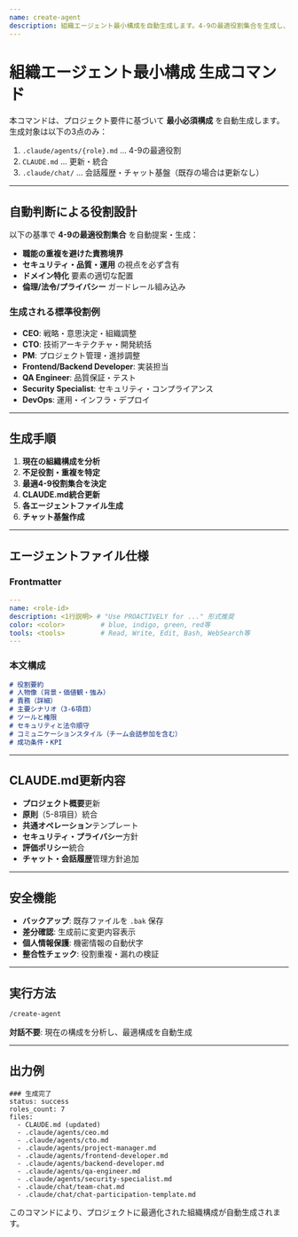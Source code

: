 ```yaml
---
name: create-agent
description: 組織エージェント最小構成を自動生成します。4-9の最適役割集合を生成し、CLAUDE.md更新、エージェントファイル作成、チャット基盤準備を実行。
---
```


# 組織エージェント最小構成 生成コマンド

本コマンドは、プロジェクト要件に基づいて **最小必須構成** を自動生成します。  
生成対象は以下の3点のみ：

1. `.claude/agents/{role}.md` … 4-9の最適役割
2. `CLAUDE.md` … 更新・統合
3. `.claude/chat/` … 会話履歴・チャット基盤（既存の場合は更新なし）

---

## 自動判断による役割設計

以下の基準で **4-9の最適役割集合** を自動提案・生成：

- **職能の重複を避けた責務境界**
- **セキュリティ・品質・運用** の視点を必ず含有
- **ドメイン特化** 要素の適切な配置
- **倫理/法令/プライバシー** ガードレール組み込み

### 生成される標準役割例
- **CEO**: 戦略・意思決定・組織調整
- **CTO**: 技術アーキテクチャ・開発統括
- **PM**: プロジェクト管理・進捗調整
- **Frontend/Backend Developer**: 実装担当
- **QA Engineer**: 品質保証・テスト
- **Security Specialist**: セキュリティ・コンプライアンス
- **DevOps**: 運用・インフラ・デプロイ

---

## 生成手順

1. **現在の組織構成を分析**
2. **不足役割・重複を特定**
3. **最適4-9役割集合を決定**
4. **CLAUDE.md統合更新**
5. **各エージェントファイル生成**
6. **チャット基盤作成**

---

## エージェントファイル仕様

### Frontmatter
```yaml
---
name: <role-id>
description: <1行説明> # "Use PROACTIVELY for ..." 形式推奨
color: <color>         # blue, indigo, green, red等
tools: <tools>         # Read, Write, Edit, Bash, WebSearch等
---
```

### 本文構成
```markdown
# 役割要約
# 人物像（背景・価値観・強み）
# 責務（詳細）
# 主要シナリオ（3-6項目）
# ツールと権限
# セキュリティと法令順守
# コミュニケーションスタイル（チーム会話参加を含む）
# 成功条件・KPI
```

---

## CLAUDE.md更新内容

- **プロジェクト概要**更新
- **原則**（5-8項目）統合
- **共通オペレーション**テンプレート
- **セキュリティ・プライバシー**方針
- **評価ポリシー**統合
- **チャット・会話履歴**管理方針追加

---

## 安全機能

- **バックアップ**: 既存ファイルを `.bak` 保存
- **差分確認**: 生成前に変更内容表示
- **個人情報保護**: 機密情報の自動伏字
- **整合性チェック**: 役割重複・漏れの検証

---

## 実行方法

```bash
/create-agent
```

**対話不要**: 現在の構成を分析し、最適構成を自動生成

---

## 出力例

```
### 生成完了
status: success
roles_count: 7
files:
  - CLAUDE.md (updated)
  - .claude/agents/ceo.md
  - .claude/agents/cto.md
  - .claude/agents/project-manager.md
  - .claude/agents/frontend-developer.md
  - .claude/agents/backend-developer.md
  - .claude/agents/qa-engineer.md
  - .claude/agents/security-specialist.md
  - .claude/chat/team-chat.md
  - .claude/chat/chat-participation-template.md
```

このコマンドにより、プロジェクトに最適化された組織構成が自動生成されます。